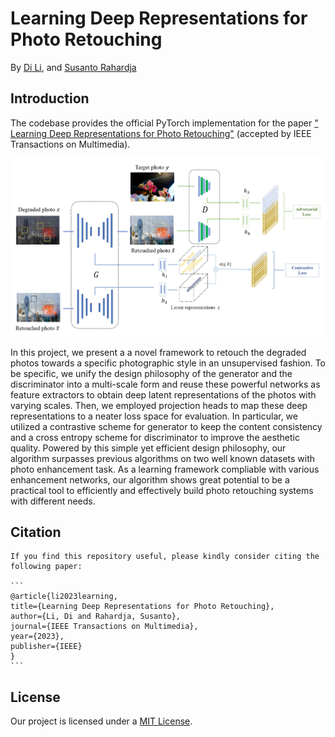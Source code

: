 # Learning Deep Representations for Photo Retouching 
By [Di Li](https://scholar.google.com/citations?user=r6WfS2gAAAAJ), and [Susanto Rahardja](https://scholar.google.com/citations?user=OdkA4jMAAAAJ&hl=en) 

## Introduction

The codebase provides the official PyTorch implementation for the paper [" Learning Deep Representations for Photo Retouching"](https://ieeexplore.ieee.org/abstract/document/10227607) (accepted by IEEE Transactions on Multimedia).

<p align="center">
  <img src="figures/pipeline.jpg" />
</p>

In this project, we present a a novel framework to retouch the degraded photos towards a specific photographic style in an unsupervised fashion. To be specific, we unify the design philosophy of the generator and the discriminator into a multi-scale form and reuse these powerful networks as feature extractors to obtain deep latent representations of the photos with varying scales. Then, we employed projection heads to map these deep representations to a neater loss space for evaluation. In particular, we utilized a contrastive scheme for generator to keep the content consistency and a cross entropy scheme for discriminator to improve the aesthetic quality. Powered by this simple yet efficient design philosophy, our algorithm surpasses previous algorithms on two well known datasets with photo enhancement task. As a learning framework compliable with various enhancement networks, our algorithm shows great potential to be a practical tool to efficiently and effectively build photo retouching systems with different needs.


## Citation
    If you find this repository useful, please kindly consider citing the following paper:

    ```
    @article{li2023learning,
    title={Learning Deep Representations for Photo Retouching},
    author={Li, Di and Rahardja, Susanto},
    journal={IEEE Transactions on Multimedia},
    year={2023},
    publisher={IEEE}
    }
    ```

## License

Our project is licensed under a [MIT License](LICENSE).